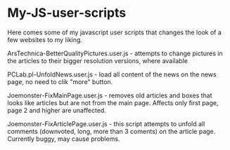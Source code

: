 # My-JS-user-scripts
Here comes some of my javascript user scripts that changes the look of a few websites to my liking.

ArsTechnica-BetterQualityPictures.user.js - attempts to change pictures in the articles to their bigger resolution versions, where available

PCLab.pl-UnfoldNews.user.js - load all content of the news on the news page, no need to clik "more" button.

Joemonster-FixMainPage.user.js - removes old articles and boxes that looks like articles but are not from the main page. Affects only first page, page 2 and higher are unaffected.

Joemonster-FixArticlePage.user.js - this script attempts to unfold all comments (downvoted, long, more than 3 coments) on the article page. Currently buggy, may cause problems.
